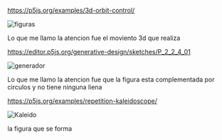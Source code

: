 https://p5js.org/examples/3d-orbit-control/

![figuras](https://github.com/user-attachments/assets/6d8c900c-7ddc-4a4e-8e89-fba704318031)

Lo que me llamo la atencion fue el moviento 3d que realiza

https://editor.p5js.org/generative-design/sketches/P_2_2_4_01

![generador](https://github.com/user-attachments/assets/cfc5a018-0f17-4f85-b889-c4d6ea36e267)

Lo que me llamo la atencion fue que la figura esta complementada por circulos y no tiene ninguna liena 


https://p5js.org/examples/repetition-kaleidoscope/

![Kaleido](https://github.com/user-attachments/assets/e3f40779-99f4-4315-9079-77ef9f113d82)

la figura que se forma
